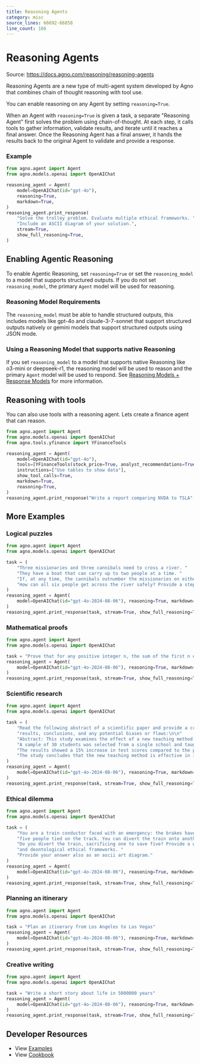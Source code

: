 ```yaml
---
title: Reasoning Agents
category: misc
source_lines: 66692-66858
line_count: 166
---
```


# Reasoning Agents
Source: https://docs.agno.com/reasoning/reasoning-agents



Reasoning Agents are a new type of multi-agent system developed by Agno that combines chain of thought reasoning with tool use.

You can enable reasoning on any Agent by setting `reasoning=True`.

When an Agent with `reasoning=True` is given a task, a separate "Reasoning Agent" first solves the problem using chain-of-thought. At each step, it calls tools to gather information, validate results, and iterate until it reaches a final answer. Once the Reasoning Agent has a final answer, it hands the results back to the original Agent to validate and provide a response.

### Example

```python reasoning_agent.py
from agno.agent import Agent
from agno.models.openai import OpenAIChat

reasoning_agent = Agent(
    model=OpenAIChat(id="gpt-4o"),
    reasoning=True,
    markdown=True,
)
reasoning_agent.print_response(
    "Solve the trolley problem. Evaluate multiple ethical frameworks. "
    "Include an ASCII diagram of your solution.",
    stream=True,
    show_full_reasoning=True,
)
```

## Enabling Agentic Reasoning

To enable Agentic Reasoning, set `reasoning=True` or set the `reasoning_model` to a model that supports structured outputs. If you do not set `reasoning_model`, the primary `Agent` model will be used for reasoning.

### Reasoning Model Requirements

The `reasoning_model` must be able to handle structured outputs, this includes models like gpt-4o and claude-3-7-sonnet that support structured outputs natively or gemini models that support structured outputs using JSON mode.

### Using a Reasoning Model that supports native Reasoning

If you set `reasoning_model` to a model that supports native Reasoning like o3-mini or deepseek-r1, the reasoning model will be used to reason and the primary `Agent` model will be used to respond. See [Reasoning Models + Response Models](/reasoning/reasoning-models#reasoning-model-response-model) for more information.

## Reasoning with tools

You can also use tools with a reasoning agent. Lets create a finance agent that can reason.

```python finance_reasoning.py
from agno.agent import Agent
from agno.models.openai import OpenAIChat
from agno.tools.yfinance import YFinanceTools

reasoning_agent = Agent(
    model=OpenAIChat(id="gpt-4o"),
    tools=[YFinanceTools(stock_price=True, analyst_recommendations=True, company_info=True, company_news=True)],
    instructions=["Use tables to show data"],
    show_tool_calls=True,
    markdown=True,
    reasoning=True,
)
reasoning_agent.print_response("Write a report comparing NVDA to TSLA", stream=True, show_full_reasoning=True)
```

## More Examples

### Logical puzzles

```python logical_puzzle.py
from agno.agent import Agent
from agno.models.openai import OpenAIChat

task = (
    "Three missionaries and three cannibals need to cross a river. "
    "They have a boat that can carry up to two people at a time. "
    "If, at any time, the cannibals outnumber the missionaries on either side of the river, the cannibals will eat the missionaries. "
    "How can all six people get across the river safely? Provide a step-by-step solution and show the solutions as an ascii diagram"
)
reasoning_agent = Agent(
    model=OpenAIChat(id="gpt-4o-2024-08-06"), reasoning=True, markdown=True
)
reasoning_agent.print_response(task, stream=True, show_full_reasoning=True)
```

### Mathematical proofs

```python mathematical_proof.py
from agno.agent import Agent
from agno.models.openai import OpenAIChat

task = "Prove that for any positive integer n, the sum of the first n odd numbers is equal to n squared. Provide a detailed proof."
reasoning_agent = Agent(
    model=OpenAIChat(id="gpt-4o-2024-08-06"), reasoning=True, markdown=True
)
reasoning_agent.print_response(task, stream=True, show_full_reasoning=True)
```

### Scientific research

```python scientific_research.py
from agno.agent import Agent
from agno.models.openai import OpenAIChat

task = (
    "Read the following abstract of a scientific paper and provide a critical evaluation of its methodology,"
    "results, conclusions, and any potential biases or flaws:\n\n"
    "Abstract: This study examines the effect of a new teaching method on student performance in mathematics. "
    "A sample of 30 students was selected from a single school and taught using the new method over one semester. "
    "The results showed a 15% increase in test scores compared to the previous semester. "
    "The study concludes that the new teaching method is effective in improving mathematical performance among high school students."
)
reasoning_agent = Agent(
    model=OpenAIChat(id="gpt-4o-2024-08-06"), reasoning=True, markdown=True
)
reasoning_agent.print_response(task, stream=True, show_full_reasoning=True)
```

### Ethical dilemma

```python ethical_dilemma.py
from agno.agent import Agent
from agno.models.openai import OpenAIChat

task = (
    "You are a train conductor faced with an emergency: the brakes have failed, and the train is heading towards "
    "five people tied on the track. You can divert the train onto another track, but there is one person tied there. "
    "Do you divert the train, sacrificing one to save five? Provide a well-reasoned answer considering utilitarian "
    "and deontological ethical frameworks. "
    "Provide your answer also as an ascii art diagram."
)
reasoning_agent = Agent(
    model=OpenAIChat(id="gpt-4o-2024-08-06"), reasoning=True, markdown=True
)
reasoning_agent.print_response(task, stream=True, show_full_reasoning=True)
```

### Planning an itinerary

```python planning_itinerary.py
from agno.agent import Agent
from agno.models.openai import OpenAIChat

task = "Plan an itinerary from Los Angeles to Las Vegas"
reasoning_agent = Agent(
    model=OpenAIChat(id="gpt-4o-2024-08-06"), reasoning=True, markdown=True
)
reasoning_agent.print_response(task, stream=True, show_full_reasoning=True)
```

### Creative writing

```python creative_writing.py
from agno.agent import Agent
from agno.models.openai import OpenAIChat

task = "Write a short story about life in 5000000 years"
reasoning_agent = Agent(
    model=OpenAIChat(id="gpt-4o-2024-08-06"), reasoning=True, markdown=True
)
reasoning_agent.print_response(task, stream=True, show_full_reasoning=True)
```

## Developer Resources

* View [Examples](/examples/concepts/reasoning/agents)
* View [Cookbook](https://github.com/agno-agi/agno/tree/main/cookbook/reasoning/agents)


